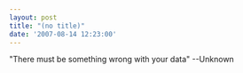 ```yaml
---
layout: post
title: "(no title)"
date: '2007-08-14 12:23:00'
---
```


"There must be something wrong with your data" --Unknown<br>